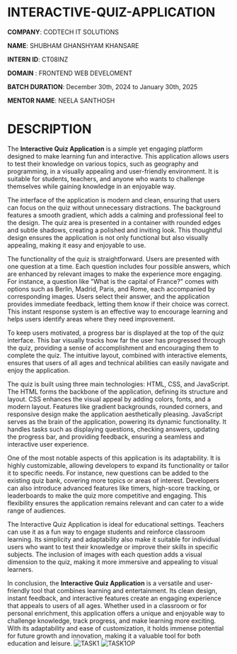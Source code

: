# INTERACTIVE-QUIZ-APPLICATION

**COMPANY**: CODTECH IT SOLUTIONS


**NAME**: SHUBHAM GHANSHYAM KHANSARE


**INTERN ID**: CT08INZ


**DOMAIN** : FRONTEND WEB DEVELOMENT


**BATCH DURATION**: December 30th, 2024 to January 30th, 2025


**MENTOR NAME**: NEELA SANTHOSH


# DESCRIPTION
The **Interactive Quiz Application** is a simple yet engaging platform designed to make learning fun and interactive. This application allows users to test their knowledge on various topics, such as geography and programming, in a visually appealing and user-friendly environment. It is suitable for students, teachers, and anyone who wants to challenge themselves while gaining knowledge in an enjoyable way.

The interface of the application is modern and clean, ensuring that users can focus on the quiz without unnecessary distractions. The background features a smooth gradient, which adds a calming and professional feel to the design. The quiz area is presented in a container with rounded edges and subtle shadows, creating a polished and inviting look. This thoughtful design ensures the application is not only functional but also visually appealing, making it easy and enjoyable to use.

The functionality of the quiz is straightforward. Users are presented with one question at a time. Each question includes four possible answers, which are enhanced by relevant images to make the experience more engaging. For instance, a question like "What is the capital of France?" comes with options such as Berlin, Madrid, Paris, and Rome, each accompanied by corresponding images. Users select their answer, and the application provides immediate feedback, letting them know if their choice was correct. This instant response system is an effective way to encourage learning and helps users identify areas where they need improvement.

To keep users motivated, a progress bar is displayed at the top of the quiz interface. This bar visually tracks how far the user has progressed through the quiz, providing a sense of accomplishment and encouraging them to complete the quiz. The intuitive layout, combined with interactive elements, ensures that users of all ages and technical abilities can easily navigate and enjoy the application.

The quiz is built using three main technologies: HTML, CSS, and JavaScript. The HTML forms the backbone of the application, defining its structure and layout. CSS enhances the visual appeal by adding colors, fonts, and a modern layout. Features like gradient backgrounds, rounded corners, and responsive design make the application aesthetically pleasing. JavaScript serves as the brain of the application, powering its dynamic functionality. It handles tasks such as displaying questions, checking answers, updating the progress bar, and providing feedback, ensuring a seamless and interactive user experience.

One of the most notable aspects of this application is its adaptability. It is highly customizable, allowing developers to expand its functionality or tailor it to specific needs. For instance, new questions can be added to the existing quiz bank, covering more topics or areas of interest. Developers can also introduce advanced features like timers, high-score tracking, or leaderboards to make the quiz more competitive and engaging. This flexibility ensures the application remains relevant and can cater to a wide range of audiences.

The Interactive Quiz Application is ideal for educational settings. Teachers can use it as a fun way to engage students and reinforce classroom learning. Its simplicity and adaptability also make it suitable for individual users who want to test their knowledge or improve their skills in specific subjects. The inclusion of images with each question adds a visual dimension to the quiz, making it more immersive and appealing to visual learners.

In conclusion, the **Interactive Quiz Application** is a versatile and user-friendly tool that combines learning and entertainment. Its clean design, instant feedback, and interactive features create an engaging experience that appeals to users of all ages. Whether used in a classroom or for personal enrichment, this application offers a unique and enjoyable way to challenge knowledge, track progress, and make learning more exciting. With its adaptability and ease of customization, it holds immense potential for future growth and innovation, making it a valuable tool for both education and leisure.
![TASK1](https://github.com/user-attachments/assets/340721fc-db88-45e1-a936-cd05f3335e94)
![TASK1OP](https://github.com/user-attachments/assets/101c1d66-ec87-4642-83fd-068ae41e9cb5)
